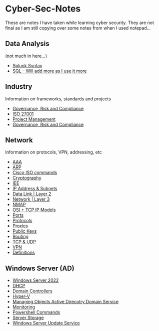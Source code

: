 # Cyber-Sec-Notes
These are notes I have taken while learning cyber security.
They are not final as I am still copying over some notes from when
I used notepad...

## Data Analysis
(not much in here...)
* [Splunk Syntax](https://github.com/Shikiso/Cyber-Sec-Notes/blob/main/Data%20Analysis/Splunk.md)
* [SQL - Will add more as I use it more](/Data%20Analysis/SQL.md)

## Industry
Information on frameworks, standards and projects
* [Governance, Risk and Compliance](https://github.com/Shikiso/Cyber-Sec-Notes/blob/main/Industry/GRC.md)
* [ISO 27001](https://github.com/Shikiso/Cyber-Sec-Notes/blob/main/Industry/ISO%2027001.md)
* [Project Management](https://github.com/Shikiso/Cyber-Sec-Notes/blob/main/Industry/Project%20Management.md)
* [Governance, Risk and Compliance](https://github.com/Shikiso/Cyber-Sec-Notes/blob/main/Industry/GRC.md)

## Network
Information on protocols, VPN, addressing, etc
* [AAA](https://github.com/Shikiso/Cyber-Sec-Notes/blob/main/Networking/AAA.md)
* [ARP](https://github.com/Shikiso/Cyber-Sec-Notes/blob/main/Networking/ARP.md)
* [Cisco ISO commands](https://github.com/Shikiso/Cyber-Sec-Notes/blob/main/Networking/Cisco%20ISO.md)
* [Cryptography](https://github.com/Shikiso/Cyber-Sec-Notes/blob/main/Networking/Cryptography.md)
* [IEE](https://github.com/Shikiso/Cyber-Sec-Notes/blob/main/Networking/IEE.md)
* [IP Address & Subnets](https://github.com/Shikiso/Cyber-Sec-Notes/blob/main/Networking/IP%20Addressing%20and%20Subnets.md)
* [Data Link | Layer 2](https://github.com/Shikiso/Cyber-Sec-Notes/blob/main/Networking/Layer%202%20-%20Data%20Link.md)
* [Network | Layer 3](https://github.com/Shikiso/Cyber-Sec-Notes/blob/main/Networking/Layer%203%20-%20Network.md)
* [NMAP](https://github.com/Shikiso/Cyber-Sec-Notes/blob/main/Networking/NMAP.md)
* [OSI + TCP IP Models](https://github.com/Shikiso/Cyber-Sec-Notes/blob/main/Networking/OSI%20%26%20TCP%20IP%20Models.md)
* [Ports](https://github.com/Shikiso/Cyber-Sec-Notes/blob/main/Networking/Ports.md)
* [Protocols](https://github.com/Shikiso/Cyber-Sec-Notes/blob/main/Networking/Protocols.md)
* [Proxies](https://github.com/Shikiso/Cyber-Sec-Notes/blob/main/Networking/Proxy.md)
* [Public Keys](https://github.com/Shikiso/Cyber-Sec-Notes/blob/main/Networking/Public%20Key.md)
* [Routing](https://github.com/Shikiso/Cyber-Sec-Notes/blob/main/Networking/Routing.md)
* [TCP & UDP](https://github.com/Shikiso/Cyber-Sec-Notes/blob/main/Networking/TCP%20%26%20UDP%20Connection.md)
* [VPN](https://github.com/Shikiso/Cyber-Sec-Notes/blob/main/Networking/VPN.md)
* [Definitions](https://github.com/Shikiso/Cyber-Sec-Notes/blob/main/Networking/Definitions.md)

## Windows Server (AD)
* [Windows Server 2022](https://github.com/Shikiso/Cyber-Sec-Notes/blob/main/Windows%20Server/Windows%20Server%202022.md)
* [DHCP](https://github.com/Shikiso/Cyber-Sec-Notes/blob/main/Windows%20Server/DHCP.md)
* [Domain Controllers](https://github.com/Shikiso/Cyber-Sec-Notes/blob/main/Windows%20Server/Domain%20Controllers.md)
* [Hyper-V](https://github.com/Shikiso/Cyber-Sec-Notes/blob/main/Windows%20Server/Hyper-V.md)
* [Managing Objects Active Direcotry Domain Service](https://github.com/Shikiso/Cyber-Sec-Notes/blob/main/Windows%20Server/Managing%20objects%20in%20AD%20DS.md)
* [Monitoring](https://github.com/Shikiso/Cyber-Sec-Notes/blob/main/Windows%20Server/Monitoring.md)
* [Powershell Commands](https://github.com/Shikiso/Cyber-Sec-Notes/blob/main/Windows%20Server/Powershell.md)
* [Server Storage](https://github.com/Shikiso/Cyber-Sec-Notes/blob/main/Windows%20Server/Storage.md)
* [Windows Server Update Service](https://github.com/Shikiso/Cyber-Sec-Notes/blob/main/Windows%20Server/WSUS.md)
